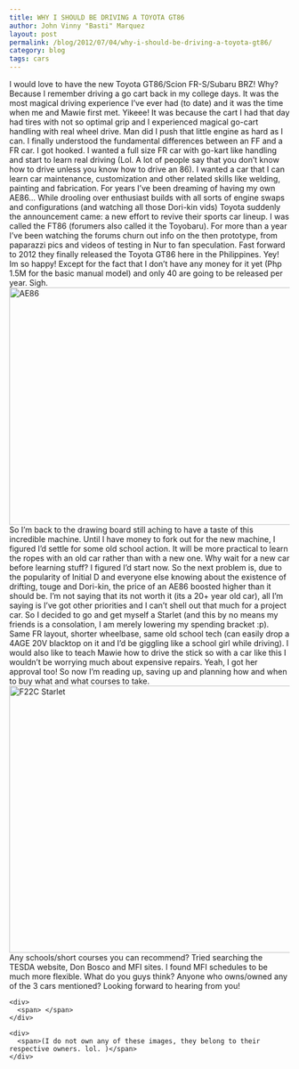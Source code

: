 ```yaml
---
title: WHY I SHOULD BE DRIVING A TOYOTA GT86
author: John Vinny "Basti" Marquez
layout: post
permalink: /blog/2012/07/04/why-i-should-be-driving-a-toyota-gt86/
category: blog
tags: cars
---
```

<div>
  <span>I would love to have the new Toyota GT86/Scion FR-S/Subaru BRZ! Why? Because I remember driving a go cart back in my college days. It was the most magical driving experience I&#8217;ve ever had (to date) and it was the time when me and Mawie first met. Yikeee! It was because the cart I had that day had tires with not so optimal grip and I experienced magical go-cart handling with real wheel drive. Man did I push that little engine as hard as I can. I finally understood the fundamental differences between an FF and a FR car. I got hooked. I wanted a full size FR car with go-kart like handling and start to learn real driving (Lol. A lot of people say that you don&#8217;t know how to drive unless you know how to drive an 86). I wanted a car that I can learn car maintenance, customization and other related skills like welding, painting and fabrication. For years I&#8217;ve been dreaming of having my own AE86&#8230; While drooling over enthusiast builds with all sorts of engine swaps and configurations (and watching all those Dori-kin vids) Toyota suddenly the announcement came: a new effort to revive their sports car lineup. I was called the FT86 (forumers also called it the Toyobaru). For more than a year I&#8217;ve been watching the forums churn out info on the then prototype, from paparazzi pics and videos of testing in Nur to fan speculation. Fast forward to 2012 they finally released the Toyota GT86 here in the Philippines. Yey! Im so happy! Except for the fact that I don&#8217;t have any money for it yet (Php 1.5M for the basic manual model) and only 40 are going to be released per year. Sigh.</span>
</div>

<div>
  <span> </span>
</div>

<div>
  <span><img style="display: block; margin-left: auto; margin-right: auto;" alt="AE86" src="http://cdn.speedhunters.com/wp-content/uploads/2009/08/AE86meet09-102_1qeg_0.jpg" width="640" height="427" /></span>
</div>

<div>
  <span> </span>
</div>

<div>
  <div>
    <span>So I&#8217;m back to the drawing board still aching to have a taste of this incredible machine. Until I have money to fork out for the new machine, I figured I&#8217;d settle for some old school action. It will be more practical to learn the ropes with an old car rather than with a new one. Why wait for a new car before learning stuff? I figured I&#8217;d start now. So the next problem is, due to the popularity of Initial D and everyone else knowing about the existence of drifting, touge and Dori-kin, the price of an AE86 boosted higher than it should be. I&#8217;m not saying that its not worth it (its a 20+ year old car), all I&#8217;m saying is I&#8217;ve got other priorities and I can&#8217;t shell out that much for a project car. So I decided to go and get myself a Starlet (and this by no means my friends is a consolation, I am merely lowering my spending bracket :p). Same FR layout, shorter wheelbase, same old school tech (can easily drop a 4AGE 20V blacktop on it and I&#8217;d be giggling like a school girl while driving). I would also like to teach Mawie how to drive the stick so with a car like this I wouldn&#8217;t be worrying much about expensive repairs. Yeah, I got her approval too! So now I&#8217;m reading up, saving up and planning how and when to buy what and what courses to take.</span>
  </div>
  
  <div>
    <span> </span>
  </div>
  
  <div>
    <span><img style="display: block; margin-left: auto; margin-right: auto;" alt="F22C Starlet" src="http://image.superstreetonline.com/f/images/11057126+w1600+st0/130_0811_02_z+1981_toyota_starlet_kp61+front_view.jpg" width="640" height="480" /></span>
  </div>
  
  <div>
    <span> </span>
  </div>
  
  <div>
    <div>
      <span>Any schools/short courses you can recommend? Tried searching the TESDA website, Don Bosco and MFI sites. I found MFI schedules to be much more flexible. What do you guys think? Anyone who owns/owned any of the 3 cars mentioned? Looking forward to hearing from you!</span>
    </div>
    
    <div>
      <span> </span>
    </div>
    
    <div>
      <span>(I do not own any of these images, they belong to their respective owners. lol. )</span>
    </div>
  </div>
</div>